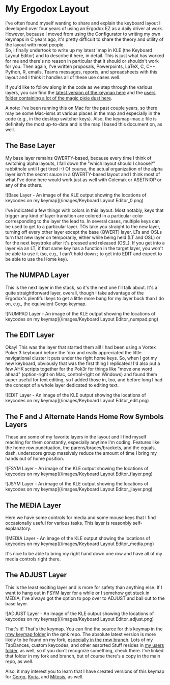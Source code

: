 # My Ergodox Layout

I've often found myself wanting to share and explain the keyboard layout I developed over four years of using an Ergodox EZ as a daily driver at work. 
However, because I moved from using the Configurator to writing my own keymaps in C years ago, it's pretty difficult to share the theory and utility of the layout with most people.  
So, I finally undertook to write up my latest 'map in KLE (the Keyboard Layout Editor) and to describe it here, in detail. 
This is just what has worked for me and there's no reason in particular that it should or shouldn't work for you. 
Then again, I've written proposals, Powerpoints, LaTeX, C, C++, Python, R, emails, Teams messages, reports, and spreadsheets with this layout and I think it handles all of these use cases well. 

If you'd like to follow along in the code as we step through the various layers, you can find the [latest version of the keymap here](https://github.com/rmwphd/qmk_firmware/tree/rmw/keyboards/ergodox_ez/keymaps/rmw) and the [users folder containing a lot of the magic pixie dust here](https://github.com/rmwphd/qmk_firmware/tree/rmw/users/rmw).

A note: I've been running this on Mac for the past couple years, so there may be some Mac-isms at various places in the map and especially in the code (e.g., in the desktop switcher keys). Also, the keymap-mac.c file is definitely the most up-to-date and is the map I based this document on, as well. 



## The Base Layer

My base layer remains QWERTY-based, because every time I think of switching alpha layouts, I fall down the "which layout should I choose?" rabbithole until I get tired :-)
Of course, the actual organization of the alpha layer isn't the secret sauce in a QWERTY-based layout and I think most of what I've done here would work just as well with Colemak or ASETNIOP or any of the others.

![Base Layer - An image of the KLE output showing the locations of keycodes on my keymap](/images/Keyboard Layout Editor_0.png)

I've indicated a few things with colors in this layout. 
Most notably, keys that trigger any kind of layer transition are colored in a particular color corresponding to the layer the lead to.
In several cases, multiple keys can be used to get to a particular layer.
TOs take you straight to the new layer, turning off every other layer except the base (QWERT) layer. 
LTs and OSLs turn that new layer on temporarily, either while being held (LT and OSL) or for the next keystroke after it's pressed and released (OSL).
If you get into a layer via an LT, if that same key has a function in the target layer, you won't be able to use it (so, e.g., I can't hold down ; to get into EDIT and expect to be able to use the Home key).

## The NUMPAD Layer

This is the next layer in the stack, so it's the next one I'll talk about. 
It's a quite straightforward layer, overall, though I take advantage of the Ergodox's plentiful keys to get a little more bang for my layer buck than I do on, e.g., the equivalent Gergo keymap.

![NUMPAD Layer - An image of the KLE output showing the locations of keycodes on my keymap](/images/Keyboard Layout Editor_numpad.png)


## The EDIT Layer

Okay! This was the layer that started them all! 
I had been using a Vortex Poker 3 keyboard before the 'dox and really appreciated the little navigational cluster it puts under the right home keys.
So, when I got my new keyboard, obviously that was the first thing I replicated! 
I'd also put a few AHK scripts together for the Pok3r for things like "move one word ahead" (option-right on Mac, control-right on Windows) and found them super useful for text editing, so I added those in, too, and before long I had the concept of a whole layer dedicated to editing text.

![EDIT Layer - An image of the KLE output showing the locations of keycodes on my keymap](/images/Keyboard Layout Editor_edit.png)


## The F and J Alternate Hands Home Row Symbols Layers

These are some of my favorite layers in the layout and I find myself reaching for them constantly, especially anytime I'm coding. 
Features like the home row punctuation, the parens/braces/brackets, and the equals, dash, underscore group massively reduce the amount of time I bring my hands out of home position.

![FSYM Layer - An image of the KLE output showing the locations of keycodes on my keymap](/images/Keyboard Layout Editor_flayer.png)

![JSYM Layer - An image of the KLE output showing the locations of keycodes on my keymap](/images/Keyboard Layout Editor_jlayer.png)


## The MEDIA Layer

Here we have some controls for media and some mouse keys that I find occasionally useful for various tasks. 
This layer is reasonbly self-explanatory.

![MEDIA Layer - An image of the KLE output showing the locations of keycodes on my keymap](/images/Keyboard Layout Editor_media.png)

It's nice to be able to bring my right hand down one row and have all of my media controls right there.


## The ADJUST Layer

This is the least exciting layer and is more for safety than anything else. 
If I want to hang out in FSYM layer for a while or I somehow get stuck in MEDIA, I've always got the option to pop over to ADJUST and bail out to the base layer.

![ADJUST Layer - An image of the KLE output showing the locations of keycodes on my keymap](/images/Keyboard Layout Editor_adjust.png)



That's it! That's the keymap. You can find the source for this keymap in the [rmw keymap folder](https://github.com/qmk/qmk_firmware/tree/master/keyboards/ergodox_ez/keymaps/rmw) in the qmk repo. 
The absolute latest version is more likely to be found on my fork, [especially in the rmw branch](https://github.com/rmwphd/qmk_firmware/tree/rmw/keyboards/ergodox_ez/keymaps/rmw).
Lots of my TapDances, custom keycodes, and other assorted Stuff resides in [my users folder](https://github.com/rmwphd/qmk_firmware/tree/rmw/users/rmw), as well, so if you don't recognize something, check there. I've linked that folder in my fork and branch, but of course there's a copy in the main repo, as well.


Also, it may interest you to learn that I have created versions of this keymap for [Gergo](https://github.com/rmwphd/qmk_firmware/tree/rmw/keyboards/gergo/keymaps/rmw), [Kyria](https://github.com/rmwphd/qmk_firmware/tree/rmw/keyboards/kyria/keymaps/rmw), and [Mitosis](https://github.com/rmwphd/qmk_firmware/tree/rmw/keyboards/mitosis/keymaps/rmw), as well. 
